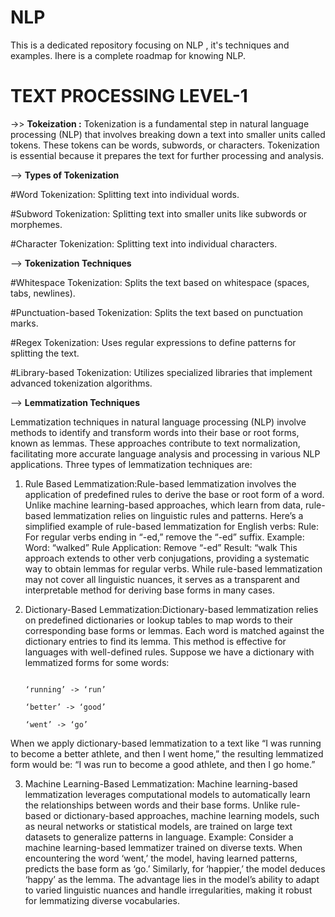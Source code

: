 # NLP
This is a dedicated repository focusing on NLP , it's techniques and examples. Ihere is a complete roadmap for knowing NLP.

# TEXT PROCESSING LEVEL-1
->>   **Tokeization :**  Tokenization is a fundamental step in natural language processing (NLP) that involves breaking down a text into smaller units called tokens. These tokens can be words, subwords, or characters. Tokenization is essential because it prepares the text for further processing and analysis.

-->   **Types of Tokenization**

#Word Tokenization: Splitting text into individual words.

#Subword Tokenization: Splitting text into smaller units like subwords or morphemes.

#Character Tokenization: Splitting text into individual characters.

-->   **Tokenization Techniques**

#Whitespace Tokenization: Splits the text based on whitespace (spaces, tabs, newlines).

#Punctuation-based Tokenization: Splits the text based on punctuation marks.

#Regex Tokenization: Uses regular expressions to define patterns for splitting the text.

#Library-based Tokenization: Utilizes specialized libraries that implement advanced tokenization algorithms.

--> **Lemmatization Techniques**

Lemmatization techniques in natural language processing (NLP) involve methods to identify and transform words into their base or root forms, known as lemmas. These approaches contribute to text normalization, facilitating more accurate language analysis and processing in various NLP applications. Three types of lemmatization techniques are:

1. Rule Based Lemmatization:Rule-based lemmatization involves the application of predefined rules to derive the base or root form of a word. Unlike machine learning-based approaches, which learn from data, rule-based lemmatization relies on linguistic rules and patterns.
Here’s a simplified example of rule-based lemmatization for English verbs:
Rule: For regular verbs ending in “-ed,” remove the “-ed” suffix.
Example:
                  Word: “walked”
                  Rule Application: Remove “-ed”
                  Result: “walk
This approach extends to other verb conjugations, providing a systematic way to obtain lemmas for regular verbs. While rule-based lemmatization may not cover all linguistic nuances, it serves as a transparent and interpretable method for deriving base forms in many cases.

2. Dictionary-Based Lemmatization:Dictionary-based lemmatization relies on predefined dictionaries or lookup tables to map words to their corresponding base forms or lemmas. Each word is matched against the dictionary entries to find its lemma. This method is effective for languages with well-defined rules.
Suppose we have a dictionary with lemmatized forms for some words:

                                                                          ‘running’ -> ‘run’
                                                                          ‘better’ -> ‘good’
                                                                          ‘went’ -> ‘go’
When we apply dictionary-based lemmatization to a text like “I was running to become a better athlete, and then I went home,” the resulting lemmatized form would be: “I was run to become a good athlete, and then I go home.”

3. Machine Learning-Based Lemmatization: Machine learning-based lemmatization leverages computational models to automatically learn the relationships between words and their base forms. Unlike rule-based or dictionary-based approaches, machine learning models, such as neural networks or statistical models, are trained on large text datasets to generalize patterns in language.
Example: Consider a machine learning-based lemmatizer trained on diverse texts. When encountering the word ‘went,’ the model, having learned patterns, predicts the base form as ‘go.’ Similarly, for ‘happier,’ the model deduces ‘happy’ as the lemma. The advantage lies in the model’s ability to adapt to varied linguistic nuances and handle irregularities, making it robust for lemmatizing diverse vocabularies.




